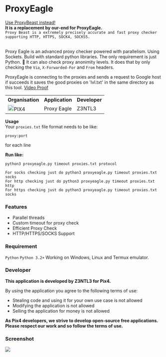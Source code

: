 # ProxyEagle
<a href="https://github.com/Z3NTL3/ProxyBeast">Use ProxyBeast instead!</a><br>
**It is a replacement by our-end for ProxyEagle.**<br>
``Proxy Beast is a extremely precisely accurate and fast proxy checker supporting HTTP, HTTPS, SOCK4, SOCKS5.``
<br><br>


 Proxy Eagle is an advanced proxy checker powered with parallelism. Using Sockets. Build with standard python libraries. The only requirement is just Python. 🦅 It can also check proxy anonimity levels. It does that by only checking the ``Via``, ``X-Forwarded-For`` and ``From`` headers.

ProxyEagle is connecting to the proxies and sends a request to Google host if succeeds it saves the good proxies on 'lvl<proxyLevel>.txt' in the same directory as this tool.
<a href="https://www.youtube.com/watch?v=wSUowX1dXgA"> Video Proof</a><br>

<table><tr><th>Organisation</th><th>Application</th><th>Developer</th></tr><tr><td><img src="https://media.discordapp.net/attachments/956310840464773200/968964843333877830/logopix4.png" width="20">PIX4</td><td>Proxy Eagle</td><td>Z3NTL3</td></tr></table>

**Usage**<br>
Your ``proxies.txt`` file format needs to be like:
```
proxy:port
``` 
for each line

**Run like:**<br>
```
python3 proxyeagle.py timeout proxies.txt protocol

For socks checking just do python3 proxyeagle.py timeout proxies.txt socks
For http checking just do python3 proxyeagle.py timeout proxies.txt http
For https checking just do python3 proxyeagle.py timeout proxies.txt socks
```
### Features
- Parallel threads
- Custom timeout for proxy check
- Efficient Proxy Check
- HTTP/HTTPS/SOCKS Support

### Requirement
```Python```
```Python 3.2+```
Working on Windows, Linux and Termux emulator.

### Developer
**This application is developed by Z3NTL3 for Pix4.**

By using the application you agree to the following terms of use:
- Stealing code and using it for your own use case is not allowed
- Modifying the application is not allowed
- Selling the application for money is not allowed

**As Pix4 developers, we strive to develop open-source free applications. Please respect our work and so follow the terms of use.**

### Screenshot
<img src="eagless.png">

